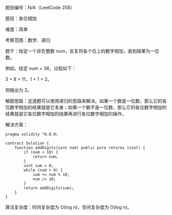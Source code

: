 题目编号：N/A（LeetCode 258）

题目：各位相加

难度：简单

考察范围：数学、递归

题干：给定一个非负整数 num，反复将各个位上的数字相加，直到结果为一位数。

例如，给定 num = 38，过程如下：

3 + 8 = 11，1 + 1 = 2。

则输出为 2。

解题思路：这道题可以使用递归的思路来解决。如果一个数是一位数，那么它的各位数字相加的结果就是它本身；如果一个数不是一位数，那么它的各位数字相加的结果就是它各位数字相加的结果再进行各位数字相加的操作。

解决方案：

```solidity
pragma solidity ^0.8.0;

contract Solution {
    function addDigits(uint num) public pure returns (uint) {
        if (num < 10) {
            return num;
        }
        uint sum = 0;
        while (num > 0) {
            sum += num % 10;
            num /= 10;
        }
        return addDigits(sum);
    }
}
```

算法复杂度：时间复杂度为 O(log n)，空间复杂度为 O(log n)。